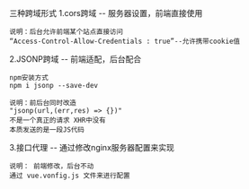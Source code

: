 三种跨域形式
1.cors跨域 -- 服务器设置，前端直接使用

    说明：后台允许前端某个站点直接访问
    “Access-Control-Allow-Credentials : true”--允许携带cookie值

2.JSONP跨域 -- 前端适配，后台配合 

    npm安装方式
    npm i jsonp --save-dev

    说明：前后台同时改造
    "jsonp(url,(err,res) => {})"
    不是一个真正的请求 XHR中没有 
    本质发送的是一段JS代码

3.接口代理 -- 通过修改nginx服务器配置来实现

    说明： 前端修改，后台不动
    通过 vue.vonfig.js 文件来进行配置
    


